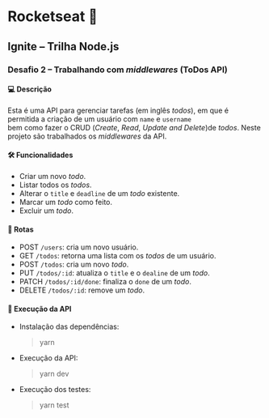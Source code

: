 # Rocketseat :rocket:

## Ignite – Trilha Node.js

### Desafio 2 – Trabalhando com *middlewares* (ToDos API)

#### :computer: Descrição
Esta é uma API para gerenciar tarefas (em inglês *todos*), em que é permitida a criação de um usuário com `name` e `username` bem como fazer o CRUD (*Create*, *Read*, *Update* *and* *Delete*)de *todos*. Neste projeto são trabalhados os *middlewares* da API.

#### :hammer_and_wrench: Funcionalidades
- Criar um novo *todo*.
- Listar todos os *todos*.
- Alterar o `title` e `deadline` de um *todo* existente.
- Marcar um *todo* como feito.
- Excluir um *todo*.

#### :link: Rotas
- POST `/users`: cria um novo usuário.
- GET `/todos`: retorna uma lista com os *todos* de um usuário.
- POST `/todos`: cria um novo *todo*.
- PUT `/todos/:id`: atualiza o `title` e o `dealine` de um *todo*.
- PATCH `/todos/:id/done`: finaliza o `done` de um *todo*.
- DELETE `/todos/:id`: remove um *todo*.

#### :memo: Execução da API
- Instalação das dependências:
  > yarn

- Execução da API:
  > yarn dev

- Execução dos testes:
  > yarn test
